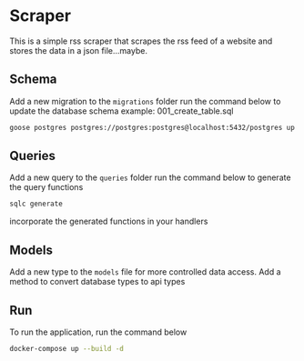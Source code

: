 # Scraper

This is a simple rss scraper that scrapes the rss feed of a website and stores the data in a json file...maybe.

## Schema

Add a new migration to the `migrations` folder
run the command below to update the database schema
example: 001_create_table.sql

```bash
goose postgres postgres://postgres:postgres@localhost:5432/postgres up
```

## Queries

Add a new query to the `queries` folder
run the command below to generate the query functions

```bash
sqlc generate
```

incorporate the generated functions in your handlers

## Models

Add a new type to the `models` file for more controlled data access. Add a method to convert database types to api types

## Run

To run the application, run the command below

```bash
docker-compose up --build -d
```
